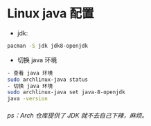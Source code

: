 # Linux java 配置
- jdk:
```bash
pacman -S jdk jdk8-openjdk
```
- 切换 java 环境
```bash
- 查看 java 环境 
sudo archlinux-java status 
- 切换 java 环境
sudo archlinux-java set java-8-openjdk
java -version
```
###### ps：Arch 仓库提供了 JDK 就不去自己下辣，麻烦。
